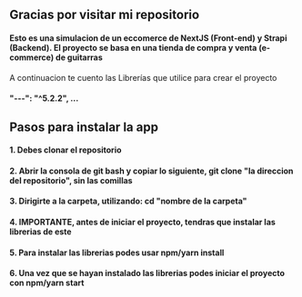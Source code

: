 ## Gracias por visitar mi repositorio
#### Esto es una simulacion de un eccomerce de NextJS (Front-end) y Strapi (Backend). El proyecto se basa en una tienda de compra y venta (e-commerce) de guitarras 
A continuacion te cuento las Librerías que utilice para crear el proyecto

#### "---": "^5.2.2", ...



## Pasos para instalar la app

#### 1. Debes clonar el repositorio
#### 2. Abrir la consola de git bash y copiar lo siguiente, git clone "la direccion del repositorio", sin las comillas
#### 3. Dirigirte a la carpeta, utilizando: cd "nombre de la carpeta"
#### 4. IMPORTANTE, antes de iniciar el proyecto, tendras que instalar las librerias de este
#### 5. Para instalar las librerias podes usar npm/yarn install
#### 6. Una vez que se hayan instalado las librerias podes iniciar el proyecto con npm/yarn start
